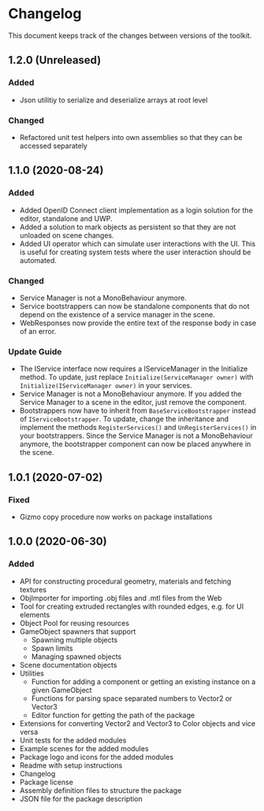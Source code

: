 # Changelog

This document keeps track of the changes between versions of the toolkit.

## 1.2.0 (Unreleased)

### Added
- Json utilitiy to serialize and deserialize arrays at root level

### Changed
- Refactored unit test helpers into own assemblies so that they can be accessed separately

## 1.1.0 (2020-08-24)

### Added
- Added OpenID Connect client implementation as a login solution for the editor, standalone and UWP.
- Added a solution to mark objects as persistent so that they are not unloaded on scene changes.
- Added UI operator which can simulate user interactions with the UI.
  This is useful for creating system tests where the user interaction should be automated.

### Changed
- Service Manager is not a MonoBehaviour anymore.
- Service bootstrappers can now be standalone components that do not depend on the existence of a service manager in the scene.
- WebResponses now provide the entire text of the response body in case of an error.

### Update Guide
- The IService interface now requires a IServiceManager in the Initialize method.
  To update, just replace `Initialize(ServiceManager owner)` with `Initialize(IServiceManager owner)` in your services.
- Service Manager is not a MonoBehaviour anymore.
  If you added the Service Manager to a scene in the editor, just remove the component.
- Bootstrappers now have to inherit from `BaseServiceBootstrapper` instead of `IServiceBootstrapper`.
  To update, change the inheritance and implement the methods `RegisterServices()` and `UnRegisterServices()` in your bootstrappers.
  Since the Service Manager is not a MonoBehaviour anymore, the bootstrapper component can now be placed anywhere in the scene.

## 1.0.1 (2020-07-02)

### Fixed
- Gizmo copy procedure now works on package installations

## 1.0.0 (2020-06-30)

### Added
- API for constructing procedural geometry, materials and fetching textures
- ObjImporter for importing .obj files and .mtl files from the Web
- Tool for creating extruded rectangles with rounded edges, e.g. for UI elements
- Object Pool for reusing resources
- GameObject spawners that support
  - Spawning multiple objects
  - Spawn limits
  - Managing spawned objects
- Scene documentation objects
- Utilities
  - Function for adding a component or getting an existing instance on a given GameObject
  - Functions for parsing space separated numbers to Vector2 or Vector3
  - Editor function for getting the path of the package
- Extensions for converting Vector2 and Vector3 to Color objects and vice versa
- Unit tests for the added modules
- Example scenes for the added modules
- Package logo and icons for the added modules
- Readme with setup instructions
- Changelog
- Package license
- Assembly definition files to structure the package
- JSON file for the package description